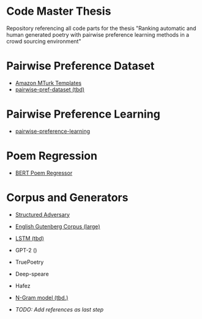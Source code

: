 # Code Master Thesis
Repository referencing all code parts for the thesis "Ranking automatic and human generated poetry with pairwise preference learning methods in a crowd sourcing environment"
# Pairwise Preference Dataset
- [Amazon MTurk Templates](https://github.com/ndarr/mturk-poem-pairwise-preference-templates/tree/main)
- [pairwise-pref-dataset (tbd)](tbd.)
# Pairwise Preference Learning
- [pairwise-preference-learning](https://github.com/ndarr/pairwise-preference-learning)

# Poem Regression
- [BERT Poem Regressor](https://github.com/ndarr/bert-poem-regressor)

# Corpus and Generators 
- [Structured Adversary](https://github.com/harsh19/Structured-Adversary)
- [English Gutenberg Corpus (large)](https://github.com/anonymous-poetrybot-386/eacl-metrical-tagging-in-the-wild)
- [LSTM (tbd)]()
- GPT-2 ()
- TruePoetry
- Deep-speare
- Hafez
- [N-Gram model (tbd.)](tbd)

- *TODO: Add references as last step*
